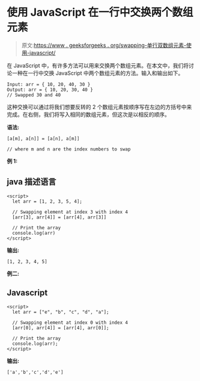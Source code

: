 # 使用 JavaScript 在一行中交换两个数组元素

> 原文:[https://www . geeksforgeeks . org/swapping-单行双数组元素-使用-javascript/](https://www.geeksforgeeks.org/swapping-two-array-elements-in-a-single-line-using-javascript/)

在 JavaScript 中，有许多方法可以用来交换两个数组元素。在本文中，我们将讨论一种在一行中交换 JavaScript 中两个数组元素的方法。输入和输出如下。

```
Input: arr = { 10, 20, 40, 30 }
Output: arr = { 10, 20, 30, 40 } 
// Swapped 30 and 40
```

这种交换可以通过将我们想要反转的 2 个数组元素按顺序写在左边的方括号中来完成。在右侧，我们将写入相同的数组元素，但这次是以相反的顺序。

**语法:**

```
[a[m], a[n]] = [a[n], a[m]] 

// where m and n are the index numbers to swap
```

**例 1:**

## java 描述语言

```
<script>
  let arr = [1, 2, 3, 5, 4];

  // Swapping element at index 3 with index 4
  [arr[3], arr[4]] = [arr[4], arr[3]]

  // Print the array
  console.log(arr)
</script>
```

**输出:**

```
[1, 2, 3, 4, 5]
```

**例二:**

## Javascript

```
<script>
  let arr = ["e", "b", "c", "d", "a"];

  // Swapping element at index 0 with index 4
  [arr[0], arr[4]] = [arr[4], arr[0]];

  // Print the array
  console.log(arr);
</script>
```

**输出:**

```
['a','b','c','d','e']
```